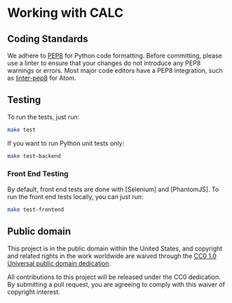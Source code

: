 # Working with CALC

## Coding Standards

We adhere to [PEP8](https://www.python.org/dev/peps/pep-0008/) for Python code
formatting. Before committing, please use a linter to ensure that your changes
do not introduce any PEP8 warnings or errors. Most major code editors have a PEP8
integration, such as [linter-pep8](https://atom.io/packages/linter-pep8) for Atom.

## Testing
To run the tests, just run:

```sh
make test
```

If you want to run Python unit tests only:
```sh
make test-backend
```

### Front End Testing
By default, front end tests are done with [Selenium] and [PhantomJS].
To run the front end tests locally, you can just run:

```sh
make test-frontend
```

## Public domain

This project is in the public domain within the United States, and
copyright and related rights in the work worldwide are waived through
the [CC0 1.0 Universal public domain dedication](https://creativecommons.org/publicdomain/zero/1.0/).

All contributions to this project will be released under the CC0
dedication. By submitting a pull request, you are agreeing to comply
with this waiver of copyright interest.
